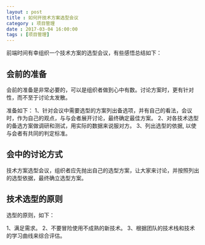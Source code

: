 ```yaml
---
layout : post
title : 如何开技术方案选型会议
category : 项目管理
date : 2017-03-04 16:00:00
tags : [项目管理]
---
```


前端时间有幸组织一个技术方案的选型会议，有些感悟总结如下：

## 会前的准备

会前的准备是非常必要的，可以是组织者做到心中有数。讨论方案时，更有针对性，而不至于讨论太发散。

准备如下：
1、针对会议中需要选型的方案列出备选项，并有自己的看法，会议时，作为自己的观点，与与会者展开讨论，最终确定最佳方案。
2、对各技术选型的备选方案做调研和测试，用实际的数据来说服对方。
3、列出选型的依据, 以使与会者有共同的判定标准。

## 会中的讨论方式

技术方案选型会议，组织者应先抛出自己的选型方案，让大家来讨论，并按照列出的选型依据，最终确立选型方案。


## 技术选型的原则

选型的原则，如下：

1、满足需求。
2、不要冒险使用不成熟的新技术。
3、根据团队的技术栈和技术的学习曲线来综合评估。

